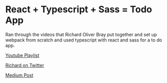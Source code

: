 # React + Typescript + Sass = Todo App

Ran through the videos that Richard Oliver Bray put together and set up webpack from scratch and used typescript with react and sass for a to do app.

[Youtube Playlist](https://www.youtube.com/watch?v=1ZJrd1nHbWc&list=PLiKs97d-BatHEeclprFtCaw8RcNOYXUqN)

[Richard on Twitter](https://twitter.com/Ceiga)

[Medium Post](https://levelup.gitconnected.com/react-typescript-with-webpack-2fceebb8faf)
